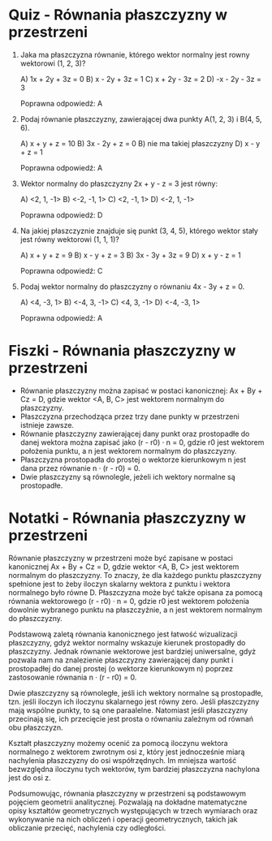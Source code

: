  # Quiz - Równania płaszczyzny w przestrzeni

1. Jaka ma płaszczyzna równanie, którego wektor normalny jest rowny wektorowi (1, 2, 3)?

   A) 1x + 2y + 3z = 0
   B) x - 2y + 3z = 1
   C) x + 2y - 3z = 2
   D) -x - 2y - 3z = 3

   Poprawna odpowiedź: A

2. Podaj równanie płaszczyzny, zawierającej dwa punkty A(1, 2, 3) i B(4, 5, 6).

   A) x + y + z = 10
   B) 3x - 2y + z = 0
   B) nie ma takiej płaszczyzny
   D) x - y + z = 1

   Poprawna odpowiedź: A

3. Wektor normalny do płaszczyzny 2x + y - z = 3 jest równy:

   A) <2, 1, -1>
   B) <-2, -1, 1>
   C) <2, -1, 1>
   D) <-2, 1, -1>

   Poprawna odpowiedź: D

4. Na jakiej płaszczyznie znajduje się punkt (3, 4, 5), którego wektor stały jest równy wektorowi (1, 1, 1)?

   A) x + y + z = 9
   B) x - y + z = 3
   B) 3x - 3y + 3z = 9
   D) x + y - z = 1

   Poprawna odpowiedź: C

5. Podaj wektor normalny do płaszczyzny o równaniu 4x - 3y + z = 0.

   A) <4, -3, 1>
   B) <-4, 3, -1>
   C) <4, 3, -1>
   D) <-4, -3, 1>

   Poprawna odpowiedź: A

# Fiszki - Równania płaszczyzny w przestrzeni

- Równanie płaszczyzny można zapisać w postaci kanonicznej: Ax + By + Cz = D, gdzie wektor <A, B, C> jest wektorem normalnym do płaszczyzny.
- Płaszczyzna przechodząca przez trzy dane punkty w przestrzeni istnieje zawsze.
- Równanie płaszczyzny zawierającej dany punkt oraz prostopadłe do danej wektora można zapisać jako (r - r0) · n = 0, gdzie r0 jest wektorem położenia punktu, a n jest wektorem normalnym do płaszczyzny.
- Płaszczyzna prostopadła do prostej o wektorze kierunkowym n jest dana przez równanie n · (r - r0) = 0.
- Dwie płaszczyzny są równolegle, jeżeli ich wektory normalne są prostopadłe.

# Notatki - Równania płaszczyzny w przestrzeni

Równanie płaszczyzny w przestrzeni może być zapisane w postaci kanonicznej Ax + By + Cz = D, gdzie wektor <A, B, C> jest wektorem normalnym do płaszczyzny. To znaczy, że dla każdego punktu płaszczyzny spełnione jest to żeby iloczyn skalarny wektora z punktu i wektora normalnego było równe D. Płaszczyzna może być także opisana za pomocą równania wektorowego (r - r0) · n = 0, gdzie r0 jest wektorem położenia dowolnie wybranego punktu na płaszczyźnie, a n jest wektorem normalnym do płaszczyzny.

Podstawową zaletą równania kanonicznego jest łatwość wizualizacji płaszczyzny, gdyż wektor normalny wskazuje kierunek prostopadły do płaszczyzny. Jednak równanie wektorowe jest bardziej uniwersalne, gdyż pozwala nam na znalezienie płaszczyzny zawierającej dany punkt i prostopadłej do danej prostej (o wektorze kierunkowym n) poprzez zastosowanie równania n · (r - r0) = 0.

Dwie płaszczyzny są równoległe, jeśli ich wektory normalne są prostopadłe, tzn. jeśli iloczyn ich iloczynu skalarnego jest równy zero. Jeśli płaszczyzny mają wspólne punkty, to są one paraalelne. Natomiast jeśli płaszczyzny przecinają się, ich przecięcie jest prosta o równaniu zależnym od równań obu płaszczyzn.

Kształt płaszczyzny możemy ocenić za pomocą iloczynu wektora normalnego z wektorem zwrotnym osi z, który jest jednocześnie miarą nachylenia płaszczyzny do osi współrzędnych. Im mniejsza wartość bezwzględna iloczynu tych wektorów, tym bardziej płaszczyzna nachylona jest do osi z.

Podsumowując, równania płaszczyzny w przestrzeni są podstawowym pojęciem geometrii analitycznej. Pozwalają na dokładne matematyczne opisy kształtów geometrycznych występujących w trzech wymiarach oraz wykonywanie na nich obliczeń i operacji geometrycznych, takich jak obliczanie przecięć, nachylenia czy odległości.